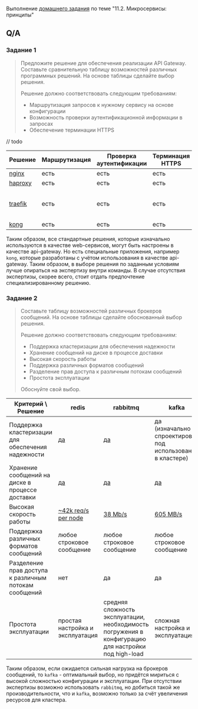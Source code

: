 Выполнение [домашнего задания](https://github.com/netology-code/devkub-homeworks/blob/main/11-microservices-02-principles.md)
по теме "11.2. Микросервисы: принципы"

## Q/A

### Задание 1


> Предложите решение для обеспечения реализации API Gateway.
> Составьте сравнительную таблицу возможностей различных программных решений. На основе таблицы сделайте выбор решения.
> 
> Решение должно соответствовать следующим требованиям:
> - Маршрутизация запросов к нужному сервису на основе конфигурации
> - Возможность проверки аутентификационной информации в запросах
> - Обеспечение терминации HTTPS

// todo

| Решение                                        | Маршрутизация | Проверка аутентификации | Терминация HTTPS | Конфигурация                                                                        |
|------------------------------------------------|---------------|-------------------------|------------------|-------------------------------------------------------------------------------------|
| [nginx](https://nginx.org/ru/)                 | есть          | есть                    | есть             | [ссылка](https://www.nginx.com/blog/deploying-nginx-plus-as-an-api-gateway-part-1/) |
| [haproxy](http://www.haproxy.org/)             | есть          | есть                    | есть             | [ссылка](https://www.haproxy.com/blog/using-haproxy-as-an-api-gateway-part-1/)      |
| [traefik](https://doc.traefik.io/traefik/)     | есть          | есть                    | есть             | нет готовых примеров в открытом доступе                                             |
| [kong](https://docs.konghq.com/gateway/3.0.x/) | есть          | есть                    | есть             | [ссылка](https://konghq.com/blog/kong-gateway-tutorial)                             |

Таким образом, все стандартные решения, которые изначально используются в качестве web-сервисов, могут быть настроены в качестве api-gateway.
Но есть специальные приложения, например `kong`, которые разработаны с учётом использования в качестве api-gateway.
Таким образом, в выборе решения по заданным условиям лучше опираться на экспертизу внутри команды.
В случае отсутствия экспертизы, скорее всего, стоит отдать предпочтение специализированному решению.

### Задание 2


> Составьте таблицу возможностей различных брокеров сообщений.
> На основе таблицы сделайте обоснованный выбор решения.
> 
> Решение должно соответствовать следующим требованиям:
> - Поддержка кластеризации для обеспечения надежности
> - Хранение сообщений на диске в процессе доставки
> - Высокая скорость работы
> - Поддержка различных форматов сообщений
> - Разделение прав доступа к различным потокам сообщений
> - Простота эксплуатации
> 
> Обоснуйте свой выбор.

| Критерий \ Решение                                    | redis                                                                                    | rabbitmq                                                                                            | kafka                                                                           | 
|-------------------------------------------------------|------------------------------------------------------------------------------------------|-----------------------------------------------------------------------------------------------------|---------------------------------------------------------------------------------|
| Поддержка кластеризации для обеспечения надежности    | [да](https://redis.io/docs/manual/scaling/)                                              | [да](https://www.rabbitmq.com/clustering.html)                                                      | да (изначально спроектирован под использование в кластере)                      |
| Хранение сообщений на диске в процессе доставки       | [да](https://redis.io/docs/manual/persistence/)                                          | [да](https://www.rabbitmq.com/persistence-conf.html)                                                | [да](https://developer.ibm.com/articles/how-persistence-works-in-apache-kafka/) |
| Высокая скорость работы                               | [~42k req/s per node](https://facsiaginsa.com/redis/comparing-redis-persistence-options) | [38 Mb/s](https://www.confluent.io/blog/kafka-fastest-messaging-system/)                            | [605 MB/s](https://www.confluent.io/blog/kafka-fastest-messaging-system/)       |
| Поддержка различных форматов сообщений                | любое строковое сообщение                                                                | любое строковое сообщение                                                                           | любое строковое сообщение                                                       |
| Разделение прав доступа к различным потокам сообщений | нет                                                                                      | да                                                                                                  | да                                                                              |
| Простота эксплуатации                                 | простая настройка и эксплуатация                                                         | средняя сложность эксплуатации, необходимость погружения в конфигурацию для настройки под high-load | сложная настройка и эксплуатация                                                |

Таким образом, если ожидается сильная нагрузка на брокеров сообщений, то `kafka` - оптимальный выбор, но придётся мириться
с высокой сложностью конфигурации и эксплуатации. При отсутствии экспертизы возможно использовать `rabbitmq`,
но добиться такой же производительности, что и `kafka`, возможно только за счёт увеличения ресурсов для кластера.
